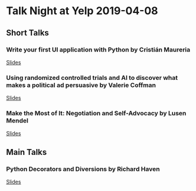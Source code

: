 # Talk Night at Yelp 2019-04-08

## Short Talks

### Write your first UI application with Python by Cristián Maureria

[Slides]()

### Using randomized controlled trials and AI to discover what makes a political ad persuasive by Valerie Coffman

[Slides]()

### Make the Most of It: Negotiation and Self-Advocacy by Lusen Mendel

[Slides]()

## Main Talks

### Python Decorators and Diversions by Richard Haven

[Slides](https://github.com/pybay/sfpython-archive/blob/master/2019/05/presentation/Richard%20Haven%20-%20Decorators.pdf)
